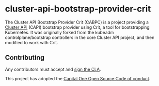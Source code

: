 # cluster-api-bootstrap-provider-crit

The Cluster API Bootstrap Provider Crit (CABPC) is a project providing a [Cluster API](https://github.com/kubernetes-sigs/cluster-api) (CAPI) bootstrap provider using Crit, a tool for bootstrapping Kubernetes. It was originally forked from the kubeadm controlplane/bootstrap controllers in the core Cluster API project, and then modified to work with Crit.

## Contributing

Any contributors must accept and [sign the CLA](https://cla-assistant.io/criticalstack/cluster-api-bootstrap-provider-crit).

This project has adopted the [Capital One Open Source Code of conduct](https://developer.capitalone.com/resources/code-of-conduct).
